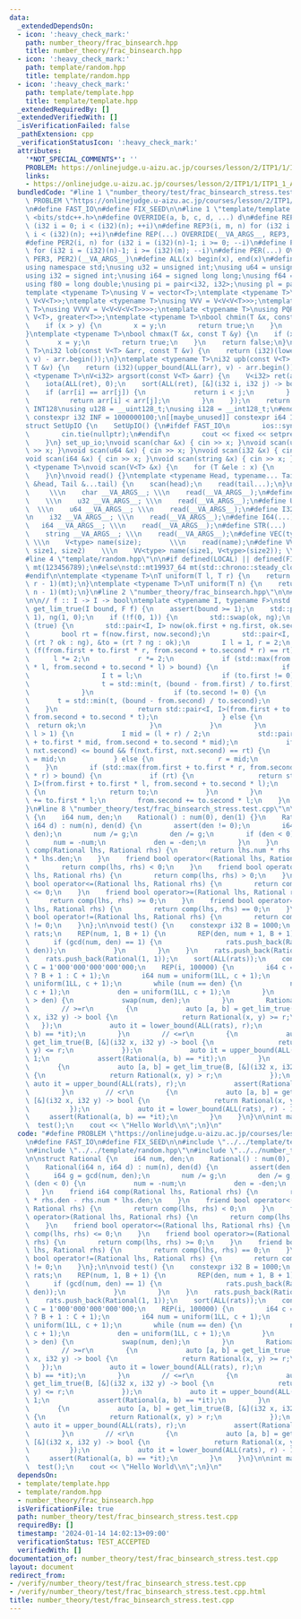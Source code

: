 ```yaml
---
data:
  _extendedDependsOn:
  - icon: ':heavy_check_mark:'
    path: number_theory/frac_binsearch.hpp
    title: number_theory/frac_binsearch.hpp
  - icon: ':heavy_check_mark:'
    path: template/random.hpp
    title: template/random.hpp
  - icon: ':heavy_check_mark:'
    path: template/template.hpp
    title: template/template.hpp
  _extendedRequiredBy: []
  _extendedVerifiedWith: []
  _isVerificationFailed: false
  _pathExtension: cpp
  _verificationStatusIcon: ':heavy_check_mark:'
  attributes:
    '*NOT_SPECIAL_COMMENTS*': ''
    PROBLEM: https://onlinejudge.u-aizu.ac.jp/courses/lesson/2/ITP1/1/ITP1_1_A
    links:
    - https://onlinejudge.u-aizu.ac.jp/courses/lesson/2/ITP1/1/ITP1_1_A
  bundledCode: "#line 1 \"number_theory/test/frac_binsearch_stress.test.cpp\"\n#define\
    \ PROBLEM \"https://onlinejudge.u-aizu.ac.jp/courses/lesson/2/ITP1/1/ITP1_1_A\"\
    \n#define FAST_IO\n#define FIX_SEED\n\n#line 1 \"template/template.hpp\"\n#include\
    \ <bits/stdc++.h>\n#define OVERRIDE(a, b, c, d, ...) d\n#define REP2(i, n) for\
    \ (i32 i = 0; i < (i32)(n); ++i)\n#define REP3(i, m, n) for (i32 i = (i32)(m);\
    \ i < (i32)(n); ++i)\n#define REP(...) OVERRIDE(__VA_ARGS__, REP3, REP2)(__VA_ARGS__)\n\
    #define PER2(i, n) for (i32 i = (i32)(n)-1; i >= 0; --i)\n#define PER3(i, m, n)\
    \ for (i32 i = (i32)(n)-1; i >= (i32)(m); --i)\n#define PER(...) OVERRIDE(__VA_ARGS__,\
    \ PER3, PER2)(__VA_ARGS__)\n#define ALL(x) begin(x), end(x)\n#define LEN(x) (i32)(x.size())\n\
    using namespace std;\nusing u32 = unsigned int;\nusing u64 = unsigned long long;\n\
    using i32 = signed int;\nusing i64 = signed long long;\nusing f64 = double;\n\
    using f80 = long double;\nusing pi = pair<i32, i32>;\nusing pl = pair<i64, i64>;\n\
    template <typename T>\nusing V = vector<T>;\ntemplate <typename T>\nusing VV =\
    \ V<V<T>>;\ntemplate <typename T>\nusing VVV = V<V<V<T>>>;\ntemplate <typename\
    \ T>\nusing VVVV = V<V<V<V<T>>>>;\ntemplate <typename T>\nusing PQR = priority_queue<T,\
    \ V<T>, greater<T>>;\ntemplate <typename T>\nbool chmin(T &x, const T &y) {\n\
    \    if (x > y) {\n        x = y;\n        return true;\n    }\n    return false;\n\
    }\ntemplate <typename T>\nbool chmax(T &x, const T &y) {\n    if (x < y) {\n \
    \       x = y;\n        return true;\n    }\n    return false;\n}\ntemplate <typename\
    \ T>\ni32 lob(const V<T> &arr, const T &v) {\n    return (i32)(lower_bound(ALL(arr),\
    \ v) - arr.begin());\n}\ntemplate <typename T>\ni32 upb(const V<T> &arr, const\
    \ T &v) {\n    return (i32)(upper_bound(ALL(arr), v) - arr.begin());\n}\ntemplate\
    \ <typename T>\nV<i32> argsort(const V<T> &arr) {\n    V<i32> ret(arr.size());\n\
    \    iota(ALL(ret), 0);\n    sort(ALL(ret), [&](i32 i, i32 j) -> bool {\n    \
    \    if (arr[i] == arr[j]) {\n            return i < j;\n        } else {\n  \
    \          return arr[i] < arr[j];\n        }\n    });\n    return ret;\n}\n#ifdef\
    \ INT128\nusing u128 = __uint128_t;\nusing i128 = __int128_t;\n#endif\n[[maybe_unused]]\
    \ constexpr i32 INF = 1000000100;\n[[maybe_unused]] constexpr i64 INF64 = 3000000000000000100;\n\
    struct SetUpIO {\n    SetUpIO() {\n#ifdef FAST_IO\n        ios::sync_with_stdio(false);\n\
    \        cin.tie(nullptr);\n#endif\n        cout << fixed << setprecision(15);\n\
    \    }\n} set_up_io;\nvoid scan(char &x) { cin >> x; }\nvoid scan(u32 &x) { cin\
    \ >> x; }\nvoid scan(u64 &x) { cin >> x; }\nvoid scan(i32 &x) { cin >> x; }\n\
    void scan(i64 &x) { cin >> x; }\nvoid scan(string &x) { cin >> x; }\ntemplate\
    \ <typename T>\nvoid scan(V<T> &x) {\n    for (T &ele : x) {\n        scan(ele);\n\
    \    }\n}\nvoid read() {}\ntemplate <typename Head, typename... Tail>\nvoid read(Head\
    \ &head, Tail &...tail) {\n    scan(head);\n    read(tail...);\n}\n#define CHAR(...)\
    \     \\\n    char __VA_ARGS__; \\\n    read(__VA_ARGS__);\n#define U32(...) \
    \    \\\n    u32 __VA_ARGS__; \\\n    read(__VA_ARGS__);\n#define U64(...)   \
    \  \\\n    u64 __VA_ARGS__; \\\n    read(__VA_ARGS__);\n#define I32(...)     \\\
    \n    i32 __VA_ARGS__; \\\n    read(__VA_ARGS__);\n#define I64(...)     \\\n \
    \   i64 __VA_ARGS__; \\\n    read(__VA_ARGS__);\n#define STR(...)        \\\n\
    \    string __VA_ARGS__; \\\n    read(__VA_ARGS__);\n#define VEC(type, name, size)\
    \ \\\n    V<type> name(size);       \\\n    read(name);\n#define VVEC(type, name,\
    \ size1, size2)    \\\n    VV<type> name(size1, V<type>(size2)); \\\n    read(name);\n\
    #line 4 \"template/random.hpp\"\n\n#if defined(LOCAL) || defined(FIX_SEED)\nstd::mt19937_64\
    \ mt(123456789);\n#else\nstd::mt19937_64 mt(std::chrono::steady_clock::now().time_since_epoch().count());\n\
    #endif\n\ntemplate <typename T>\nT uniform(T l, T r) {\n    return std::uniform_int_distribution<T>(l,\
    \ r - 1)(mt);\n}\ntemplate <typename T>\nT uniform(T n) {\n    return std::uniform_int_distribution<T>(0,\
    \ n - 1)(mt);\n}\n#line 2 \"number_theory/frac_binsearch.hpp\"\n\n#line 6 \"number_theory/frac_binsearch.hpp\"\
    \n\n// f :: I -> I -> bool\ntemplate <typename I, typename F>\nstd::pair<I, I>\
    \ get_lim_true(I bound, F f) {\n    assert(bound >= 1);\n    std::pair<I, I> ok(0,\
    \ 1), ng(1, 0);\n    if (!f(0, 1)) {\n        std::swap(ok, ng);\n    }\n    while\
    \ (true) {\n        std::pair<I, I> now(ok.first + ng.first, ok.second + ng.second);\n\
    \        bool rt = f(now.first, now.second);\n        std::pair<I, I> &from =\
    \ (rt ? ok : ng), &to = (rt ? ng : ok);\n        I l = 1, r = 2;\n        while\
    \ (f(from.first + to.first * r, from.second + to.second * r) == rt) {\n      \
    \      l *= 2;\n            r *= 2;\n            if (std::max(from.first + to.first\
    \ * l, from.second + to.second * l) > bound) {\n                if (rt) {\n  \
    \                  I t = l;\n                    if (to.first != 0) {\n      \
    \                  t = std::min(t, (bound - from.first) / to.first);\n       \
    \             }\n                    if (to.second != 0) {\n                 \
    \       t = std::min(t, (bound - from.second) / to.second);\n                \
    \    }\n                    return std::pair<I, I>(from.first + to.first * t,\
    \ from.second + to.second * t);\n                } else {\n                  \
    \  return ok;\n                }\n            }\n        }\n        while (r -\
    \ l > 1) {\n            I mid = (l + r) / 2;\n            std::pair<I, I> nxt(from.first\
    \ + to.first * mid, from.second + to.second * mid);\n            if (std::max(nxt.first,\
    \ nxt.second) <= bound && f(nxt.first, nxt.second) == rt) {\n                l\
    \ = mid;\n            } else {\n                r = mid;\n            }\n    \
    \    }\n        if (std::max(from.first + to.first * r, from.second + to.second\
    \ * r) > bound) {\n            if (rt) {\n                return std::pair<I,\
    \ I>(from.first + to.first * l, from.second + to.second * l);\n            } else\
    \ {\n                return to;\n            }\n        }\n        from.first\
    \ += to.first * l;\n        from.second += to.second * l;\n    }\n    assert(false);\n\
    }\n#line 8 \"number_theory/test/frac_binsearch_stress.test.cpp\"\n\nstruct Rational\
    \ {\n    i64 num, den;\n    Rational() : num(0), den(1) {}\n    Rational(i64 n,\
    \ i64 d) : num(n), den(d) {\n        assert(den != 0);\n        i64 g = gcd(num,\
    \ den);\n        num /= g;\n        den /= g;\n        if (den < 0) {\n      \
    \      num = -num;\n            den = -den;\n        }\n    }\n    friend i64\
    \ comp(Rational lhs, Rational rhs) {\n        return lhs.num * rhs.den - rhs.num\
    \ * lhs.den;\n    }\n    friend bool operator<(Rational lhs, Rational rhs) {\n\
    \        return comp(lhs, rhs) < 0;\n    }\n    friend bool operator>(Rational\
    \ lhs, Rational rhs) {\n        return comp(lhs, rhs) > 0;\n    }\n    friend\
    \ bool operator<=(Rational lhs, Rational rhs) {\n        return comp(lhs, rhs)\
    \ <= 0;\n    }\n    friend bool operator>=(Rational lhs, Rational rhs) {\n   \
    \     return comp(lhs, rhs) >= 0;\n    }\n    friend bool operator==(Rational\
    \ lhs, Rational rhs) {\n        return comp(lhs, rhs) == 0;\n    }\n    friend\
    \ bool operator!=(Rational lhs, Rational rhs) {\n        return comp(lhs, rhs)\
    \ != 0;\n    }\n};\n\nvoid test() {\n    constexpr i32 B = 1000;\n    V<Rational>\
    \ rats;\n    REP(num, 1, B + 1) {\n        REP(den, num + 1, B + 1) {\n      \
    \      if (gcd(num, den) == 1) {\n                rats.push_back(Rational(num,\
    \ den));\n            }\n        }\n    }\n    rats.push_back(Rational(0, 1));\n\
    \    rats.push_back(Rational(1, 1));\n    sort(ALL(rats));\n    constexpr i64\
    \ C = 1'000'000'000'000'000;\n    REP(i, 100000) {\n        i64 c = (uniform(2)\
    \ ? B + 1 : C + 1);\n        i64 num = uniform(1LL, c + 1);\n        i64 den =\
    \ uniform(1LL, c + 1);\n        while (num == den) {\n            num = uniform(1LL,\
    \ c + 1);\n            den = uniform(1LL, c + 1);\n        }\n        if (num\
    \ > den) {\n            swap(num, den);\n        }\n        Rational r(num, den);\n\
    \        // >=r\n        {\n            auto [a, b] = get_lim_true(B, [&](i32\
    \ x, i32 y) -> bool {\n                return Rational(x, y) >= r;\n         \
    \   });\n            auto it = lower_bound(ALL(rats), r);\n            assert(Rational(a,\
    \ b) == *it);\n        }\n        // <=r\n        {\n            auto [a, b] =\
    \ get_lim_true(B, [&](i32 x, i32 y) -> bool {\n                return Rational(x,\
    \ y) <= r;\n            });\n            auto it = upper_bound(ALL(rats), r) -\
    \ 1;\n            assert(Rational(a, b) == *it);\n        }\n        // >r\n \
    \       {\n            auto [a, b] = get_lim_true(B, [&](i32 x, i32 y) -> bool\
    \ {\n                return Rational(x, y) > r;\n            });\n           \
    \ auto it = upper_bound(ALL(rats), r);\n            assert(Rational(a, b) == *it);\n\
    \        }\n        // <r\n        {\n            auto [a, b] = get_lim_true(B,\
    \ [&](i32 x, i32 y) -> bool {\n                return Rational(x, y) < r;\n  \
    \          });\n            auto it = lower_bound(ALL(rats), r) - 1;\n       \
    \     assert(Rational(a, b) == *it);\n        }\n    }\n}\n\nint main() {\n  \
    \  test();\n    cout << \"Hello World\\n\";\n}\n"
  code: "#define PROBLEM \"https://onlinejudge.u-aizu.ac.jp/courses/lesson/2/ITP1/1/ITP1_1_A\"\
    \n#define FAST_IO\n#define FIX_SEED\n\n#include \"../../template/template.hpp\"\
    \n#include \"../../template/random.hpp\"\n#include \"../../number_theory/frac_binsearch.hpp\"\
    \n\nstruct Rational {\n    i64 num, den;\n    Rational() : num(0), den(1) {}\n\
    \    Rational(i64 n, i64 d) : num(n), den(d) {\n        assert(den != 0);\n  \
    \      i64 g = gcd(num, den);\n        num /= g;\n        den /= g;\n        if\
    \ (den < 0) {\n            num = -num;\n            den = -den;\n        }\n \
    \   }\n    friend i64 comp(Rational lhs, Rational rhs) {\n        return lhs.num\
    \ * rhs.den - rhs.num * lhs.den;\n    }\n    friend bool operator<(Rational lhs,\
    \ Rational rhs) {\n        return comp(lhs, rhs) < 0;\n    }\n    friend bool\
    \ operator>(Rational lhs, Rational rhs) {\n        return comp(lhs, rhs) > 0;\n\
    \    }\n    friend bool operator<=(Rational lhs, Rational rhs) {\n        return\
    \ comp(lhs, rhs) <= 0;\n    }\n    friend bool operator>=(Rational lhs, Rational\
    \ rhs) {\n        return comp(lhs, rhs) >= 0;\n    }\n    friend bool operator==(Rational\
    \ lhs, Rational rhs) {\n        return comp(lhs, rhs) == 0;\n    }\n    friend\
    \ bool operator!=(Rational lhs, Rational rhs) {\n        return comp(lhs, rhs)\
    \ != 0;\n    }\n};\n\nvoid test() {\n    constexpr i32 B = 1000;\n    V<Rational>\
    \ rats;\n    REP(num, 1, B + 1) {\n        REP(den, num + 1, B + 1) {\n      \
    \      if (gcd(num, den) == 1) {\n                rats.push_back(Rational(num,\
    \ den));\n            }\n        }\n    }\n    rats.push_back(Rational(0, 1));\n\
    \    rats.push_back(Rational(1, 1));\n    sort(ALL(rats));\n    constexpr i64\
    \ C = 1'000'000'000'000'000;\n    REP(i, 100000) {\n        i64 c = (uniform(2)\
    \ ? B + 1 : C + 1);\n        i64 num = uniform(1LL, c + 1);\n        i64 den =\
    \ uniform(1LL, c + 1);\n        while (num == den) {\n            num = uniform(1LL,\
    \ c + 1);\n            den = uniform(1LL, c + 1);\n        }\n        if (num\
    \ > den) {\n            swap(num, den);\n        }\n        Rational r(num, den);\n\
    \        // >=r\n        {\n            auto [a, b] = get_lim_true(B, [&](i32\
    \ x, i32 y) -> bool {\n                return Rational(x, y) >= r;\n         \
    \   });\n            auto it = lower_bound(ALL(rats), r);\n            assert(Rational(a,\
    \ b) == *it);\n        }\n        // <=r\n        {\n            auto [a, b] =\
    \ get_lim_true(B, [&](i32 x, i32 y) -> bool {\n                return Rational(x,\
    \ y) <= r;\n            });\n            auto it = upper_bound(ALL(rats), r) -\
    \ 1;\n            assert(Rational(a, b) == *it);\n        }\n        // >r\n \
    \       {\n            auto [a, b] = get_lim_true(B, [&](i32 x, i32 y) -> bool\
    \ {\n                return Rational(x, y) > r;\n            });\n           \
    \ auto it = upper_bound(ALL(rats), r);\n            assert(Rational(a, b) == *it);\n\
    \        }\n        // <r\n        {\n            auto [a, b] = get_lim_true(B,\
    \ [&](i32 x, i32 y) -> bool {\n                return Rational(x, y) < r;\n  \
    \          });\n            auto it = lower_bound(ALL(rats), r) - 1;\n       \
    \     assert(Rational(a, b) == *it);\n        }\n    }\n}\n\nint main() {\n  \
    \  test();\n    cout << \"Hello World\\n\";\n}\n"
  dependsOn:
  - template/template.hpp
  - template/random.hpp
  - number_theory/frac_binsearch.hpp
  isVerificationFile: true
  path: number_theory/test/frac_binsearch_stress.test.cpp
  requiredBy: []
  timestamp: '2024-01-14 14:02:13+09:00'
  verificationStatus: TEST_ACCEPTED
  verifiedWith: []
documentation_of: number_theory/test/frac_binsearch_stress.test.cpp
layout: document
redirect_from:
- /verify/number_theory/test/frac_binsearch_stress.test.cpp
- /verify/number_theory/test/frac_binsearch_stress.test.cpp.html
title: number_theory/test/frac_binsearch_stress.test.cpp
---
```

